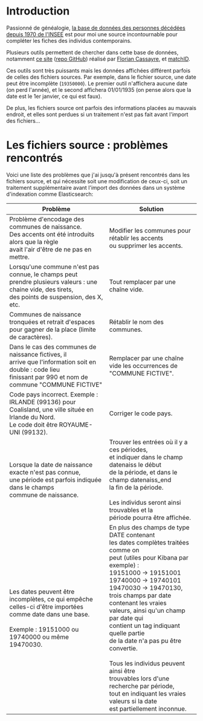 # Introduction

Passionné de généalogie, [la base de données des personnes décédées depuis 1970 de l'INSEE](https://www.insee.fr/fr/information/4190491) est pour moi une source incontournable pour compléter les fiches des individus contemporains.

Plusieurs outils permettent de chercher dans cette base de données, notamment [ce site](https://arbre.app/insee) ([repo GitHub](https://github.com/FlorianCassayre/insee-db)) réalisé par [Florian Cassayre](https://florian.cassayre.me), et [matchID](https://deces.matchid.io/search).

Ces outils sont très puissants mais les données affichées différent parfois de celles des fichiers sources. Par exemple, dans le fichier source, une date peut être incomplète (`19350000`). Le premier outil n'affichera aucune date (on perd l'année), et le second affichera 01/01/1935 (on pense alors que la date est le 1er janvier, ce qui est faux).

De plus, les fichiers source ont parfois des informations placées au mauvais endroit, et elles sont perdues si un traitement n'est pas fait avant l'import des fichiers...

# Les fichiers source : problèmes rencontrés

Voici une liste des problèmes que j'ai jusqu'à présent rencontrés dans les fichiers source, et qui nécessite soit une modification de ceux-ci, soit un traitement supplémentaire avant l'import des données dans un système d'indexation comme Elasticsearch:

| Problème                                                                                                                                                           	| Solution                                                                                                                                                                                                                                                                                                                                                                                                                                                                                                                                                           	|
|--------------------------------------------------------------------------------------------------------------------------------------------------------------------	|--------------------------------------------------------------------------------------------------------------------------------------------------------------------------------------------------------------------------------------------------------------------------------------------------------------------------------------------------------------------------------------------------------------------------------------------------------------------------------------------------------------------------------------------------------------------	|
| Problème d'encodage des communes de naissance.<br>Des accents ont été introduits alors que la règle<br>avait l'air d'être de ne pas en mettre.                     	| Modifier les communes pour rétablir les accents<br>ou supprimer les accents.                                                                                                                                                                                                                                                                                                                                                                                                                                                                                       	|
| Lorsqu'une commune n'est pas connue, le champs peut<br>prendre plusieurs valeurs : une chaine vide, des tirets,<br>des points de suspension, des X, etc.           	| Tout remplacer par une chaîne vide.                                                                                                                                                                                                                                                                                                                                                                                                                                                                                                                                	|
| Communes de naissance tronquées et retrait d'espaces<br>pour gagner de la place (limite de caractères).                                                            	| Rétablir le nom des communes.                                                                                                                                                                                                                                                                                                                                                                                                                                                                                                                                      	|
| Dans le cas des communes de naissance fictives, il<br>arrive que l'information soit en double : code lieu<br>finissant par 990 et nom de commune "COMMUNE FICTIVE" 	| Remplacer par une chaîne vide les occurrences de<br>"COMMUNE FICTIVE".                                                                                                                                                                                                                                                                                                                                                                                                                                                                                             	|
| Code pays incorrect. Exemple : IRLANDE (99136) pour<br>Coalisland, une ville située en Irlande du Nord.<br>Le code doit être ROYAUME-UNI (99132).                  	| Corriger le code pays.                                                                                                                                                                                                                                                                                                                                                                                                                                                                                                                                             	|
| Lorsque la date de naissance exacte n'est pas connue,<br>une période est parfois indiquée dans le champs<br>commune de naissance.                                  	| Trouver les entrées où il y a ces périodes,<br>et indiquer dans le champ datenaiss le début<br>de la période, et dans le champ datenaiss_end<br>la fin de la période.<br><br>Les individus seront ainsi trouvables et la<br>période pourra être affichée.                                                                                                                                                                                                                                                                                                          	|
| Les dates peuvent être incomplètes, ce qui empêche<br>celles-ci d'être importées comme date dans une base.<br><br>Exemple : 19151000 ou 19740000 ou même 19470030. 	| En plus des champs de type DATE contenant<br>les dates complètes traitées comme on<br>peut (utiles pour Kibana par exemple) :<br>19151000 -> 19151001<br>19740000 -> 19740101<br>19470030 -> 19470130,<br>trois champs par date contenant les vraies<br>valeurs, ainsi qu'un champ par date qui<br>contient un tag indiquant quelle partie<br>de la date n'a pas pu être convertie.<br><br>Tous les individus peuvent ainsi être<br>trouvables lors d'une recherche par période,<br>tout en indiquant les vraies valeurs si la date<br>est partiellement inconnue. 	|